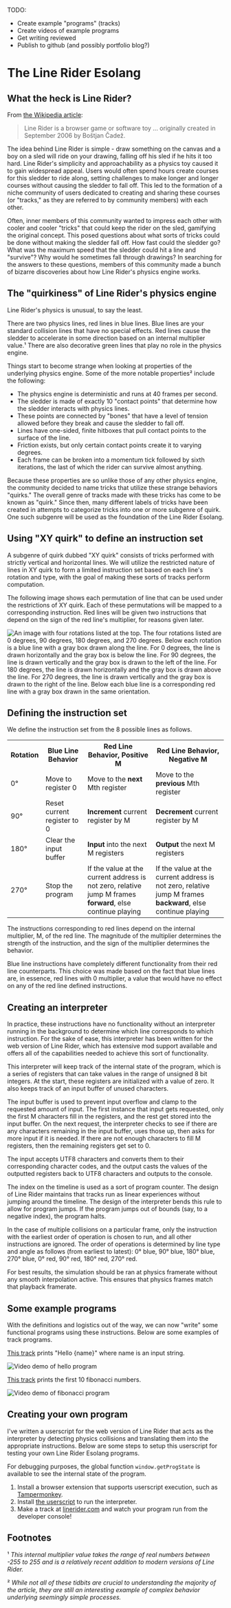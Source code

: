 TODO:
- Create example "programs" (tracks)
- Create videos of example programs
- Get writing reviewed
- Publish to github (and possibly portfolio blog?)

# The Line Rider Esolang

## What the heck is Line Rider?

From [the Wikipedia article](https://en.wikipedia.org/wiki/Line_Rider):

> Line Rider is a browser game or software toy ... originally created in September 2006 by Boštjan Čadež.

The idea behind Line Rider is simple - draw something on the canvas and a boy on a sled will ride on your drawing, falling off his sled if he hits it too hard. Line Rider's simplicity and approachability as a physics toy caused it to gain widespread appeal. Users would often spend hours create courses for this sledder to ride along, setting challenges to make longer and longer courses without causing the sledder to fall off. This led to the formation of a niche community of users dedicated to creating and sharing these courses (or "tracks," as they are referred to by community members) with each other.

Often, inner members of this community wanted to impress each other with cooler and cooler "tricks" that could keep the rider on the sled, gamifying the original concept. This posed questions about what sorts of tricks could be done without making the sledder fall off. How fast could the sledder go? What was the maximum speed that the sledder could hit a line and "survive"? Why would he sometimes fall through drawings? In searching for the answers to these questions, members of this community made a bunch of bizarre discoveries about how Line Rider's physics engine works.

## The "quirkiness" of Line Rider's physics engine

Line Rider's physics is unusual, to say the least.

There are two physics lines, red lines in blue lines. Blue lines are your standard collision lines that have no special effects. Red lines cause the sledder to accelerate in some direction based on an internal multiplier value.¹ There are also decorative green lines that play no role in the physics engine.

Things start to become strange when looking at properties of the underlying physics engine. Some of the more notable properties² include the following:

- The physics engine is deterministic and runs at 40 frames per second.
- The sledder is made of exactly 10 "contact points" that determine how the sledder interacts with physics lines.
- These points are connected by "bones" that have a level of tension allowed before they break and cause the sledder to fall off.
- Lines have one-sided, finite hitboxes that pull contact points to the surface of the line.
- Friction exists, but only certain contact points create it to varying degrees.
- Each frame can be broken into a momentum tick followed by sixth iterations, the last of which the rider can survive almost anything.

Because these properties are so unlike those of any other physics engine, the community decided to name tricks that utilize these strange behaviors "quirks." The overall genre of tracks made with these tricks has come to be known as "quirk." Since then, many different labels of tricks have been created in attempts to categorize tricks into one or more subgenre of quirk. One such subgenre will be used as the foundation of the Line Rider Esolang.

## Using "XY quirk" to define an instruction set

A subgenre of quirk dubbed "XY quirk" consists of tricks performed with strictly vertical and horizontal lines. We will utilize the restricted nature of lines in XY quirk to form a limited instruction set based on each line's rotation and type, with the goal of making these sorts of tracks perform computation.

The following image shows each permutation of line that can be used under the restrictions of XY quirk. Each of these permutations will be mapped to a corresponding instruction. Red lines will be given two instructions that depend on the sign of the red line's multiplier, for reasons given later.

![An image with four rotations listed at the top. The four rotations listed are 0 degrees, 90 degrees, 180 degrees, and 270 degrees. Below each rotation is a blue line with a gray box drawn along the line. For 0 degrees, the line is drawn horizontally and the gray box is below the line. For 90 degrees, the line is drawn vertically and the gray box is drawn to the left of the line. For 180 degrees, the line is drawn horizontally and the gray box is drawn above the line. For 270 degrees, the line is drawn vertically and the gray box is drawn to the right of the line. Below each blue line is a corresponding red line with a gray box drawn in the same orientation.](assets\line_rotation_visual.png "Line Rotations")

## Defining the instruction set

We define the instruction set from the 8 possible lines as follows.

<table markdown="1">
  <tr>
    <th>Rotation</th>
    <th>Blue Line Behavior</th>
    <th>Red Line Behavior, Positive M</th>
    <th>Red Line Behavior, Negative M</th>
  </tr>
  <tr>
    <td>0°</td>
    <td>Move to register 0</td>
    <td>Move to the <b>next</b> Mth register</td>
    <td>Move to the <b>previous</b> Mth register</td>
  </tr>
  <tr>
    <td>90°</td>
    <td>Reset current register to 0</td>
    <td><b>Increment</b> current register by M</td>
    <td><b>Decrement</b> current register by M</td>
  </tr>
  <tr>
    <td>180°</td>
    <td>Clear the input buffer</td>
    <td><b>Input</b> into the next M registers</td>
    <td><b>Output</b> the next M registers</td>
  </tr>
  <tr>
    <td>270°</td>
    <td>Stop the program</td>
    <td>If the value at the current address is not zero, relative jump M frames <b>forward</b>, else continue playing</td>
    <td>If the value at the current address is not zero, relative jump M frames <b>backward</b>, else continue playing</td>
  </tr>
</table>

The instructions corresponding to red lines depend on the internal multiplier, M, of the red line. The magnitude of the multiplier determines the strength of the instruction, and the sign of the multiplier determines the behavior.

Blue line instructions have completely different functionality from their red line counterparts. This choice was made based on the fact that blue lines are, in essence, red lines with 0 multiplier, a value that would have no effect on any of the red line defined instructions.

## Creating an interpreter

In practice, these instructions have no functionality without an interpreter running in the background to determine which line corresponds to which instruction. For the sake of ease, this interpreter has been written for the web version of Line Rider, which has extensive mod support available and offers all of the capabilities needed to achieve this sort of functionality.

This interpreter will keep track of the internal state of the program, which is a series of registers that can take values in the range of unsigned 8 bit integers. At the start, these registers are initialized with a value of zero. It also keeps track of an input buffer of unused characters.

The input buffer is used to prevent input overflow and clamp to the requested amount of input. The first instance that input gets requested, only the first M characters fill in the registers, and the rest get stored into the input buffer. On the next request, the interpreter checks to see if there are any characters remaining in the input buffer, uses those up, then asks for more input if it is needed. If there are not enough characters to fill M registers, then the remaining registers get set to 0.

The input accepts UTF8 characters and converts them to their corresponding character codes, and the output casts the values of the outputted registers back to UTF8 characters and outputs to the console.

The index on the timeline is used as a sort of program counter. The design of Line Rider maintains that tracks run as linear experiences without jumping around the timeline. The design of the interpreter bends this rule to allow for program jumps. If the program jumps out of bounds (say, to a negative index), the program halts.

In the case of multiple collisions on a particular frame, only the instruction with the earliest order of operation is chosen to run, and all other instructions are ignored. The order of operations is determined by line type and angle as follows (from earliest to latest): 0° blue, 90° blue, 180° blue, 270° blue, 0° red, 90° red, 180° red, 270° red.

For best results, the simulation should be ran at physics framerate without any smooth interpolation active. This ensures that physics frames match that playback framerate.

## Some example programs

With the definitions and logistics out of the way, we can now "write" some functional programs using these instructions. Below are some examples of track programs.

[This track](./assets/hello_program.track.json) prints "Hello {name}" where name is an input string.

![Video demo of hello program](./assets/hello_program_demo.gif)

[This track]() prints the first 10 fibonacci numbers.

![Video demo of fibonacci program]()

## Creating your own program

I've written a userscript for the web version of Line Rider that acts as the interpreter by detecting physics collisions and translating them into the appropriate instructions. Below are some steps to setup this userscript for testing your own Line Rider Esolang programs.

For debugging purposes, the global function `window.getProgState` is available to see the internal state of the program.

1) Install a browser extension that supports userscript execution, such as [Tampermonkey](https://www.tampermonkey.net/).
2) Install [the userscript](https://github.com/Malizma333/linerider-esolang/raw/main/line-rider-esolang-interpreter.user.js) to run the interpreter.
3) Make a track at [linerider.com](https://www.linerider.com/) and watch your program run from the developer console!

## Footnotes

¹ *This internal multiplier value takes the range of real numbers between -255 to 255 and is a relatively recent addition to modern versions of Line Rider.*

² *While not all of these tidbits are crucial to understanding the majority of the article, they are still an interesting example of complex behavior underlying seemingly simple processes.*

